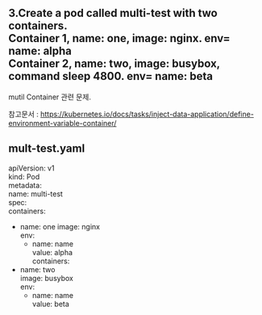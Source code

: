 3.Create a pod called multi-test with two containers.     
Container 1, name: one, image: nginx. env= name: alpha   
Container 2, name: two, image: busybox, command sleep 4800. env= name: beta 
----------------------------    
mutil Container 관련 문제.    

참고문서 : https://kubernetes.io/docs/tasks/inject-data-application/define-environment-variable-container/    
 
mult-test.yaml   
---
apiVersion: v1   
kind: Pod   
metadata:   
  name: multi-test   
spec:   
  containers:   
  - name: one
    image: nginx   
    env:   
    - name: name   
      value: alpha   
  containers:   
  - name: two   
    image: busybox   
    env:   
    -  name: name   
       value: beta   
